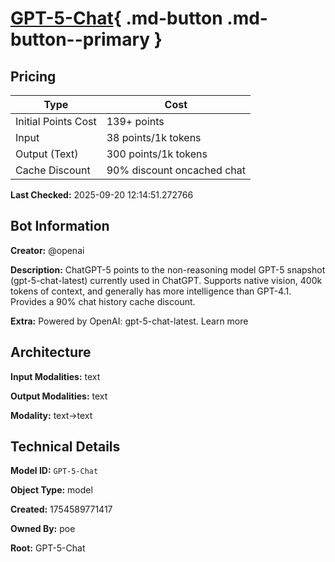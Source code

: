 # [GPT-5-Chat](https://poe.com/GPT-5-Chat){ .md-button .md-button--primary }

## Pricing

| Type | Cost |
|------|------|
| Initial Points Cost | 139+ points |
| Input | 38 points/1k tokens |
| Output (Text) | 300 points/1k tokens |
| Cache Discount | 90% discount oncached chat |

**Last Checked:** 2025-09-20 12:14:51.272766


## Bot Information

**Creator:** @openai

**Description:** ChatGPT-5 points to the non-reasoning model GPT-5 snapshot (gpt-5-chat-latest) currently used in ChatGPT. Supports native vision, 400k tokens of context, and generally has more intelligence than GPT-4.1. Provides a 90% chat history cache discount.

**Extra:** Powered by OpenAI: gpt-5-chat-latest. Learn more


## Architecture

**Input Modalities:** text

**Output Modalities:** text

**Modality:** text->text


## Technical Details

**Model ID:** `GPT-5-Chat`

**Object Type:** model

**Created:** 1754589771417

**Owned By:** poe

**Root:** GPT-5-Chat

